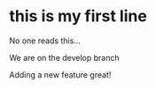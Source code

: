 # this is my first line

No one reads this...

We are on the develop branch

Adding a new feature great!